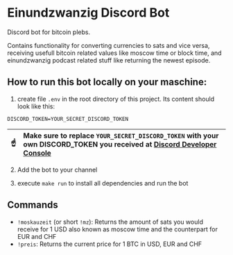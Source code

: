 # Einundzwanzig Discord Bot
Discord bot for bitcoin plebs. 

Contains functionality for converting currencies to sats and vice versa, receiving usefull bitcoin related values like moscow time or block time, and einundzwanzig podcast related stuff like returning the newest episode.

## How to run this bot locally on your maschine:
1. create file `.env` in the root directory of this project. Its content should look like this:
```
DISCORD_TOKEN=YOUR_SECRET_DISCORD_TOKEN
```


| :point_up:    | Make sure to replace `YOUR_SECRET_DISCORD_TOKEN` with your own DISCORD_TOKEN you received at [Discord Developer Console](https://canary.discord.com/developers/applications) |
|---------------|:------------------------|

2. Add the bot to your channel

3. execute `make run` to install all dependencies and run the bot

## Commands
- `!moskauzeit` (or short `!mz`): Returns the amount of sats you would receive for 1 USD also known as moscow time and the counterpart for EUR and CHF
- `!preis`: Returns the current price for 1 BTC in USD, EUR and CHF
